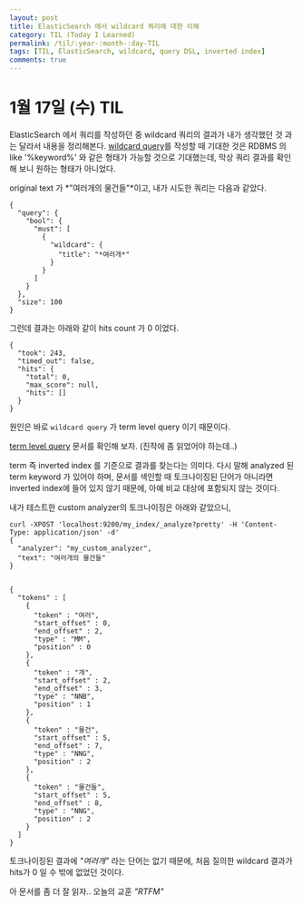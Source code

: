 ```yaml
---
layout: post
title: ElasticSearch 에서 wildcard 쿼리에 대한 이해
category: TIL (Today I Learned)
permalink: /til/:year-:month-:day-TIL
tags: [TIL, ElasticSearch, wildcard, query DSL, inverted index]
comments: true
---
```


# 1월 17일 (수) TIL

ElasticSearch 에서 쿼리를 작성하던 중 wildcard 쿼리의 결과가 내가 생각했던 것 과는 달라서 내용을 정리해본다.
[wildcard query](https://www.elastic.co/guide/en/elasticsearch/reference/current/query-dsl-wildcard-query.html)를 작성할 때 기대한 것은
RDBMS 의 like '%keyword%' 와 같은 형태가 가능할 것으로 기대했는데, 막상 쿼리 결과를 확인해 보니 원하는 형태가 아니었다.

<!--more-->

original text 가 *"여러개의 물건들"*이고, 내가 시도한 쿼리는 다음과 같았다.
```
{
  "query": {
    "bool": {
      "must": [
        {
          "wildcard": {
            "title": "*여러개*"
          }
        }
      ]
    }
  },
  "size": 100
}
```

그런데 결과는 아래와 같이 hits count 가 0 이었다.

```
{
  "took": 243,
  "timed_out": false,
  "hits": {
    "total": 0,
    "max_score": null,
    "hits": []
  }
}
```

원인은 바로 `wildcard query` 가 term level query 이기 때문이다.

[term level query](https://www.elastic.co/guide/en/elasticsearch/reference/current/term-level-queries.html) 문서를 확인해 보자. (진작에 좀 읽었어야 하는데..)

term 즉 inverted index 를 기준으로 결과를 찾는다는 의미다. 다시 말해 analyzed 된 term keyword 가 있어야 하며,
문서를 색인할 때 토크나이징된 단어가 아니라면 inverted index에 들어 있지 않기 때문에, 아예 비교 대상에 포함되지 않는 것이다.

내가 테스트한 custom analyzer의 토크나이징은 아래와 같았으니,

```
curl -XPOST 'localhost:9200/my_index/_analyze?pretty' -H 'Content-Type: application/json' -d'
{
  "analyzer": "my_custom_analyzer",
  "text": "여러개의 물건들"
}


{
  "tokens" : [
    {
      "token" : "여러",
      "start_offset" : 0,
      "end_offset" : 2,
      "type" : "MM",
      "position" : 0
    },
    {
      "token" : "개",
      "start_offset" : 2,
      "end_offset" : 3,
      "type" : "NNB",
      "position" : 1
    },
    {
      "token" : "물건",
      "start_offset" : 5,
      "end_offset" : 7,
      "type" : "NNG",
      "position" : 2
    },
    {
      "token" : "물건들",
      "start_offset" : 5,
      "end_offset" : 8,
      "type" : "NNG",
      "position" : 2
    }
  ]
}
```

토크나이징된 결과에 *"여러개"* 라는 단어는 없기 때문에, 처음 질의한 wildcard 결과가 hits가 0 일 수 밖에 없었던 것이다.

아 문서를 좀 더 잘 읽자.. 오늘의 교훈 *"RTFM"*
